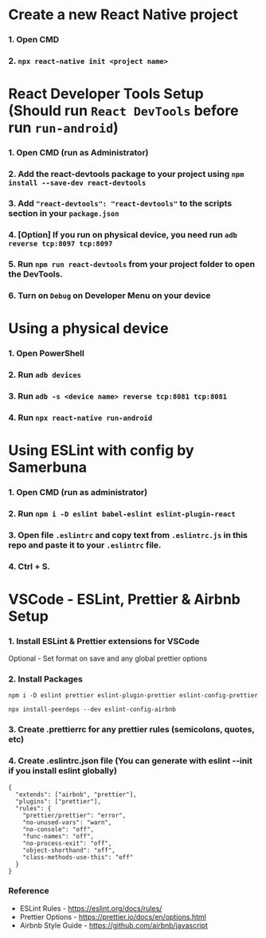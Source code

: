 # Create a new React Native project
### 1. Open CMD
### 2. ```npx react-native init <project name>```

# React Developer Tools Setup (Should run ```React DevTools``` before run ```run-android```)
### 1. Open CMD (run as Administrator)
### 2. Add the react-devtools package to your project using ```npm install --save-dev react-devtools```
### 3. Add ```"react-devtools": "react-devtools"``` to the scripts section in your ```package.json```
### 4. [Option] If you run on physical device, you need run ```adb reverse tcp:8097 tcp:8097```
### 5. Run ```npm run react-devtools``` from your project folder to open the DevTools.
### 6. Turn on ```Debug``` on Developer Menu on your device

# Using a physical device

### 1. Open PowerShell
### 2. Run ```adb devices```
### 3. Run ```adb -s <device name> reverse tcp:8081 tcp:8081```
### 4. Run ```npx react-native run-android```

# Using ESLint with config by Samerbuna
### 1. Open CMD (run as administrator)
### 2. Run ```npm i -D eslint babel-eslint eslint-plugin-react```
### 3. Open file ```.eslintrc``` and copy text from ```.eslintrc.js``` in this repo and paste it to your ```.eslintrc``` file.
### 4. Ctrl + S.

# VSCode - ESLint, Prettier & Airbnb Setup

### 1. Install ESLint & Prettier extensions for VSCode

Optional - Set format on save and any global prettier options

### 2. Install Packages
```
npm i -D eslint prettier eslint-plugin-prettier eslint-config-prettier
```

```
npx install-peerdeps --dev eslint-config-airbnb
```

### 3. Create .prettierrc for any prettier rules (semicolons, quotes, etc)

### 4. Create .eslintrc.json file (You can generate with eslint --init if you install eslint globally)

```
{
  "extends": ["airbnb", "prettier"],
  "plugins": ["prettier"],
  "rules": {
    "prettier/prettier": "error",
    "no-unused-vars": "warn",
    "no-console": "off",
    "func-names": "off",
    "no-process-exit": "off",
    "object-shorthand": "off",
    "class-methods-use-this": "off"
  }
}
```

### Reference
* ESLint Rules - https://eslint.org/docs/rules/
* Prettier Options - https://prettier.io/docs/en/options.html
* Airbnb Style Guide - https://github.com/airbnb/javascript
